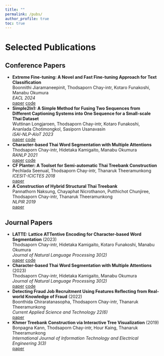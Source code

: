 ```yaml
---
title: ""
permalink: /pubs/
author_profile: true
toc: true
---
```


# Selected Publications

## Conference Papers
- **Extreme Fine-tuning: A Novel and Fast Fine-tuning Approach for Text Classification** <br> Boonnithi Jiaramaneepinit, Thodsaporn Chay-intr, Kotaro Funakoshi, Manabu Okumura <br> *EACL 2024* <br> [paper](https://aclanthology.org/2024.eacl-short.32) [code](https://github.com/up-33/extreme-fine-tuning)
- **Simple2In1: A Simple Method for Fusing Two Sequences from Different Captioning Systems into One Sequence for a Small-scale Thai Dataset** <br> Wuttinan Longjaroen, Thodsaporn Chay-intr, Kotaro Funakoshi, Ananlada Chotimongkol, Sasiporn Usanavasin <br> *iSAI-NLP-AIoT 2023* <br> [paper](https://ieeexplore.ieee.org/document/10355030) [code](https://github.com/wuttinan-longjaroen/simple2in1)
- **Character-based Thai Word Segmentation with Multiple Attentions** <br>
Thodsaporn Chay-intr, Hidetaka Kamigaito, Manabu Okumura <br> *RANLP 2021* <br> [paper](https://aclanthology.org/2021.ranlp-1.31.pdf) [code](https://github.com/tchayintr/thwcc-attn)
- **CF Planter: A Toolset for Semi-automatic Thai Treebank Construction** <br> Pechlada Seenual, Thodsaporn Chay-intr, Thanaruk Theeramunkong <br> *ICESIT-ICICTES 2018* <br> [paper](https://ieeexplore.ieee.org/abstract/document/8442061)
- **A Construction of Hybrid Structural Thai Treebank** <br> Pannathorn Naksung, Chayaphat Nicrothanon, Putthichot Chunjiree, Thodsaporn Chay-intr, Thanaruk Theeramunkong <br> *NLPIR 2019* <br> [paper](https://dl.acm.org/doi/abs/10.1145/3342827.3342842)

## Journal Papers
- **LATTE: Lattice ATTentive Encoding for Character-based Word Segmentation** (2023) <br> Thodsaporn Chay-intr, Hidetaka Kamigaito, Kotaro Funakoshi, Manabu Okumura  <br> *Journal of Natural Language Processing 30(2)* <br> [paper](https://www.jstage.jst.go.jp/article/jnlp/30/2/30_456/_pdf/-char/en) [code](https://github.com/tchayintr/latte-ws)
- **Character-based Thai Word Segmentation with Multiple Attentions**  (2023) <br>
Thodsaporn Chay-intr, Hidetaka Kamigaito, Manabu Okumura <br> *Journal of Natural Language Processing 30(2)* <br> [paper](https://www.jstage.jst.go.jp/article/jnlp/30/2/30_372/_pdf/-char/en) [code](https://github.com/tchayintr/thwcc-attn)
- **Detecting Fraud Job Recruitment Using Features Reflecting from Real-world Knowledge of Fraud** (2022) <br> Boonthida Chiraratanasopha, Thodsaporn Chay-intr, Thanaruk Theeramunkong <br> *Current Applied Science and Technology 22(6)* <br> [paper](https://li01.tci-thaijo.org/index.php/cast/article/view/254033/173746)
- **Khmer Treebank Construction via Interactive Tree Visualization** (2019) <br> Bonpagna Kann, Thodsaporn Chay-intr, Hour Kaing, Thanaruk Theeramunkong <br> *International Journal of Information Technology and Electrical Engineering
3(3)* <br> [paper](https://jurnal.ugm.ac.id/ijitee/article/view/48545)